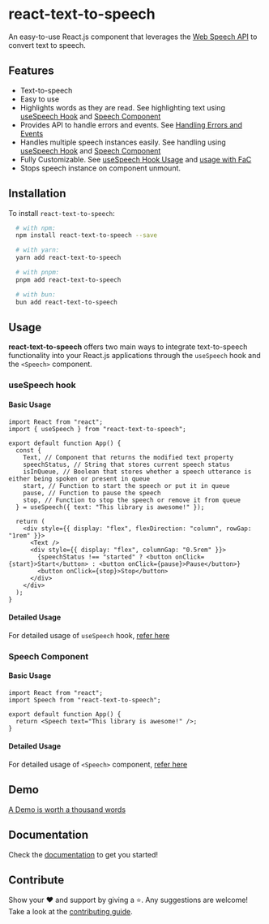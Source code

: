 # react-text-to-speech

An easy-to-use React.js component that leverages the <a href="https://developer.mozilla.org/en-US/docs/Web/API/Web_Speech_API" target="_blank">Web Speech API</a> to convert text to speech.

## Features

- Text-to-speech
- Easy to use
- Highlights words as they are read. See highlighting text using <a href="https://rtts.vercel.app/docs/usage/useSpeech#highlight-text" target="_blank">useSpeech Hook</a> and <a href="https://rtts.vercel.app/docs/usage/speech#highlight-text" target="_blank">Speech Component</a>
- Provides API to handle errors and events. See <a href="https://rtts.vercel.app/docs/usage/useSpeech#handling-errors-and-events" target="_blank">Handling Errors and Events</a>
- Handles multiple speech instances easily. See handling using <a href="https://rtts.vercel.app/docs/usage/useSpeech#multiple-instance-usage" target="_blank">useSpeech Hook</a> and <a href="https://rtts.vercel.app/docs/usage/speech#multiple-instance-usage" target="_blank">Speech Component</a>
- Fully Customizable. See <a href="https://rtts.vercel.app/docs/usage/useSpeech" target="_blank">useSpeech Hook Usage</a> and <a href="https://rtts.vercel.app/docs/usage/speech#full-customization" target="_blank">usage with FaC</a>
- Stops speech instance on component unmount.

## Installation

To install `react-text-to-speech`:

```bash
  # with npm:
  npm install react-text-to-speech --save

  # with yarn:
  yarn add react-text-to-speech

  # with pnpm:
  pnpm add react-text-to-speech

  # with bun:
  bun add react-text-to-speech
```

## Usage

**react-text-to-speech** offers two main ways to integrate text-to-speech functionality into your React.js applications through the `useSpeech` hook and the `<Speech>` component.

### useSpeech hook

#### Basic Usage

```tsx
import React from "react";
import { useSpeech } from "react-text-to-speech";

export default function App() {
  const {
    Text, // Component that returns the modified text property
    speechStatus, // String that stores current speech status
    isInQueue, // Boolean that stores whether a speech utterance is either being spoken or present in queue
    start, // Function to start the speech or put it in queue
    pause, // Function to pause the speech
    stop, // Function to stop the speech or remove it from queue
  } = useSpeech({ text: "This library is awesome!" });

  return (
    <div style={{ display: "flex", flexDirection: "column", rowGap: "1rem" }}>
      <Text />
      <div style={{ display: "flex", columnGap: "0.5rem" }}>
        {speechStatus !== "started" ? <button onClick={start}>Start</button> : <button onClick={pause}>Pause</button>}
        <button onClick={stop}>Stop</button>
      </div>
    </div>
  );
}
```

#### Detailed Usage

For detailed usage of `useSpeech` hook, <a href="https://rtts.vercel.app/docs/usage/useSpeech" target="_blank">refer here</a>

### Speech Component

#### Basic Usage

```tsx
import React from "react";
import Speech from "react-text-to-speech";

export default function App() {
  return <Speech text="This library is awesome!" />;
}
```

#### Detailed Usage

For detailed usage of `<Speech>` component, <a href="https://rtts.vercel.app/docs/usage/speech" target="_blank">refer here</a>

## Demo

<a href="https://rtts.vercel.app/demo" target="_blank">A Demo is worth a thousand words</a>

## Documentation

Check the <a href="https://rtts.vercel.app/docs" target="_blank">documentation</a> to get you started!

## Contribute

Show your ❤️ and support by giving a ⭐. Any suggestions are welcome! Take a look at the <a href="https://github.com/SahilAggarwal2004/react-text-to-speech/blob/master/CONTRIBUTING.md" target="_blank">contributing guide</a>.
